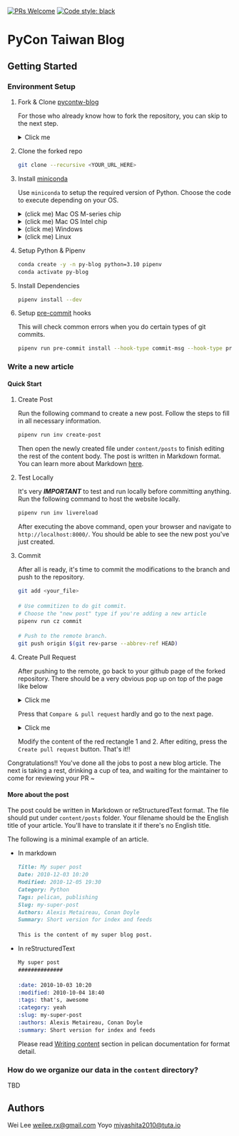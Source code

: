 [![PRs Welcome](https://img.shields.io/badge/PRs-welcome-brightgreen.svg?style=flat-square)](http://makeapullrequest.com)
[![Code style: black](https://img.shields.io/badge/code%20style-black-000000.svg)](https://github.com/psf/black)

# PyCon Taiwan Blog

## Getting Started
### Environment Setup

1. Fork & Clone [pycontw-blog](https://github.com/pycontw/pycontw-blog)

    For those who already know how to fork the repository, you can skip to the next step.

    <details>
    <summary> Click me</summary>

    1.1 Navigate to [pycontw-blog](https://github.com/pycontw/pycontw-blog) and press the `Fork` button
    on the top right corner.
    <img src="./content/images/step_1_fork_repo.png" />

    1.2 Press `Create fork`
    <img src="./content/images/step_2_create_fork.png" />

    1.3 Copy the URL of the forked repo
    <img src="./content/images/step_3_copy_url.png" />
    </details>

2. Clone the forked repo

    ```bash
    git clone --recursive <YOUR_URL_HERE>
    ```

3. Install [miniconda](https://docs.anaconda.com/free/miniconda/#quick-command-line-install)

    Use `miniconda` to setup the required version of Python.
    Choose the code to execute depending on your OS.

    <details>
    <summary>(click me) Mac OS M-series chip</summary>

    ```bash
    mkdir -p ~/miniconda3
    curl https://repo.anaconda.com/miniconda/Miniconda3-latest-MacOSX-arm64.sh -o ~/miniconda3/miniconda.sh
    bash ~/miniconda3/miniconda.sh -b -u -p ~/miniconda3
    rm -rf ~/miniconda3/miniconda.sh
    ~/miniconda3/bin/conda init zsh
    ```
    </details>

    <details>
    <summary>(click me) Mac OS Intel chip</summary>

    ```bash
    mkdir -p ~/miniconda3
    curl https://repo.anaconda.com/miniconda/Miniconda3-latest-MacOSX-x86_64.sh -o ~/miniconda3/miniconda.sh
    bash ~/miniconda3/miniconda.sh -b -u -p ~/miniconda3
    rm -rf ~/miniconda3/miniconda.sh
    ~/miniconda3/bin/conda init zsh
    ```
    </details>

    <details>
    <summary>(click me) Windows</summary>

    ```bash
    curl https://repo.anaconda.com/miniconda/Miniconda3-latest-Windows-x86_64.exe -o miniconda.exe
    start /wait "" miniconda.exe /S
    del miniconda.exe
    ~/miniconda3/bin/conda init bash
    ```
    </details>

    <details>
    <summary>(click me) Linux</summary>

    ```bash
    mkdir -p ~/miniconda3
    wget https://repo.anaconda.com/miniconda/Miniconda3-latest-Linux-x86_64.sh -O ~/miniconda3/miniconda.sh
    bash ~/miniconda3/miniconda.sh -b -u -p ~/miniconda3
    rm -rf ~/miniconda3/miniconda.sh
    ~/miniconda3/bin/conda init bash
    ```
    </details>

4. Setup Python & Pipenv

    ```bash
    conda create -y -n py-blog python=3.10 pipenv
    conda activate py-blog
    ```

5. Install Dependencies
    ```bash
    pipenv install --dev
    ```

6. Setup [pre-commit](https://pre-commit.com/) hooks

    This will check common errors when you do certain types of git commits.

    ```bash
    pipenv run pre-commit install --hook-type commit-msg --hook-type pre-push --hook-type pre-commit
    ```

### Write a new article

#### Quick Start

1. Create Post

    Run the following command to create a new post. Follow the steps to fill in all necessary information.

    ```bash
    pipenv run inv create-post
    ```

    Then open the newly created file under `content/posts` to finish editing the rest of the content body.
    The post is written in Markdown format. You can learn more about Markdown [here](https://www.markdownguide.org/cheat-sheet/).

2. Test Locally

    It's very ***IMPORTANT*** to test and run locally before committing anything. Run the following command to host the website locally.

    ```bash
    pipenv run inv livereload
    ```

    After executing the above command, open your browser and navigate to `http://localhost:8000/`.
    You should be able to see the new post you've just created.

3. Commit

    After all is ready, it's time to commit the modifications to the branch and push to the repository.

    ```bash
    git add <your_file>

    # Use commitizen to do git commit.
    # Choose the "new post" type if you're adding a new article
    pipenv run cz commit

    # Push to the remote branch.
    git push origin $(git rev-parse --abbrev-ref HEAD)
    ```

4. Create Pull Request

    After pushing to the remote, go back to your github page of the forked repository. There should be a very obvious pop up on top of the page like below
    <details>
    <summary>Click me</summary>
    <img src="content/images/pr_step_1.png" />
    </details>

    Press that `Compare & pull request` hardly and go to the next page.

    <details>
    <summary>Click me</summary>
    <img src="content/images/pr_step_2.png" />
    </details>

    Modify the content of the red rectangle 1 and 2. After editing, press the `Create pull request` button. That's it!!

Congratulations!! You've done all the jobs to post a new blog article. The next is taking a rest, drinking a cup of tea, and waiting for the maintainer to come for reviewing your PR ~


#### More about the post

The post could be written in Markdown or reStructuredText format. The file should put under `content/posts` folder. Your filename should be the English title of your article. You'll have to translate it if there's no English title.

The following is a minimal example of an article.
* In markdown
    ```markdown
    Title: My super post
    Date: 2010-12-03 10:20
    Modified: 2010-12-05 19:30
    Category: Python
    Tags: pelican, publishing
    Slug: my-super-post
    Authors: Alexis Metaireau, Conan Doyle
    Summary: Short version for index and feeds

    This is the content of my super blog post.
    ```
* In reStructuredText
    ```reStructuredText
    My super post
    ##############

    :date: 2010-10-03 10:20
    :modified: 2010-10-04 18:40
    :tags: that's, awesome
    :category: yeah
    :slug: my-super-post
    :authors: Alexis Metaireau, Conan Doyle
    :summary: Short version for index and feeds
    ```

    Please read [Writing content](https://docs.getpelican.com/en/latest/content.html) section in pelican documentation for format detail.

### How do we organize our data in the `content` directory?
TBD

## Authors
Wei Lee <weilee.rx@gmail.com>
Yoyo <miyashita2010@tuta.io>
